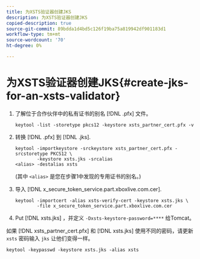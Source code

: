 ```yaml
---
title: 为XSTS验证器创建JKS
description: 为XSTS验证器创建JKS
copied-description: true
source-git-commit: 89bdda1d4bd5c126f19ba75a819942df901183d1
workflow-type: tm+mt
source-wordcount: '70'
ht-degree: 0%

---
```



# 为XSTS验证器创建JKS{#create-jks-for-an-xsts-validator}

1. 了解位于合作伙伴中的私有证书的别名 [!DNL .pfx] 文件。

   ```
   keytool -list -storetype pkcs12 -keystore xsts_partner_cert.pfx -v 
   ```

1. 转换 [!DNL .pfx] 到 [!DNL .jks].

   ```
   keytool -importkeystore -srckeystore xsts_partner_cert.pfx -srcstoretype PKCS12 \  
           -keystore xsts.jks -srcalias  
   <alias> -destalias xsts
   ```

   (其中 `<alias>` 是您在步骤1中发现的专用证书的别名。)
1. 导入 [!DNL x_secure_token_service.part.xboxlive.com.cer].

   ```
   keytool -importcert -alias xsts-verify-cert -keystore xsts.jks \  
           -file x_secure_token_service.part.xboxlive.com.cer 
   ```

1. Put [!DNL xsts.jks] ，并定义 `-Dxsts-keystore-password=****` 给Tomcat。

如果 [!DNL xsts_partner_cert.pfx] 和 [!DNL xsts.jks] 使用不同的密码，请更新 `xsts` 密码输入 `jks` 让他们变得一样。

```
keytool -keypasswd -keystore xsts.jks -alias xsts 
```
